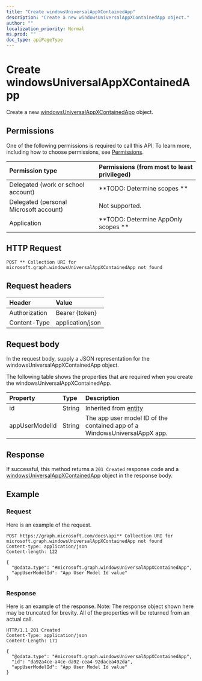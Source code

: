 ```yaml
---
title: "Create windowsUniversalAppXContainedApp"
description: "Create a new windowsUniversalAppXContainedApp object."
author: ""
localization_priority: Normal
ms.prod: ""
doc_type: apiPageType
---
```


# Create windowsUniversalAppXContainedApp

Create a new [windowsUniversalAppXContainedApp](../resources/windowsuniversalappxcontainedapp.md) object.

## Permissions
One of the following permissions is required to call this API. To learn more, including how to choose permissions, see [Permissions](/concepts/permissions-reference.md).

|Permission type|Permissions (from most to least privileged)|
|:---|:---|
|Delegated (work or school account)|**TODO: Determine scopes **|
|Delegated (personal Microsoft account)|Not supported.|
|Application|**TODO: Determine AppOnly scopes **|

## HTTP Request
<!-- {
  "blockType": "ignored"
}
-->
``` http
POST ** Collection URI for microsoft.graph.windowsUniversalAppXContainedApp not found
```

## Request headers
|Header|Value|
|:---|:---|
|Authorization|Bearer {token}|
|Content-Type|application/json|

## Request body
In the request body, supply a JSON representation for the windowsUniversalAppXContainedApp object.

The following table shows the properties that are required when you create the windowsUniversalAppXContainedApp.

|Property|Type|Description|
|:---|:---|:---|
|id|String| Inherited from [entity](../resources/entity.md)|
|appUserModelId|String|The app user model ID of the contained app of a WindowsUniversalAppX app.|



## Response
If successful, this method returns a `201 Created` response code and a [windowsUniversalAppXContainedApp](../resources/windowsuniversalappxcontainedapp.md) object in the response body.

## Example

### Request
Here is an example of the request.
<!-- {
  "blockType": "request",
  "name": "create_windowsuniversalappxcontainedapp_from_"
}
-->
``` http
POST https://graph.microsoft.com/docs\api** Collection URI for microsoft.graph.windowsUniversalAppXContainedApp not found
Content-type: application/json
Content-length: 122

{
  "@odata.type": "#microsoft.graph.windowsUniversalAppXContainedApp",
  "appUserModelId": "App User Model Id value"
}
```

### Response
Here is an example of the response. Note: The response object shown here may be truncated for brevity. All of the properties will be returned from an actual call.
<!-- {
  "blockType": "response",
  "truncated": true,
  "@odata.type": "microsoft.graph.windowsuniversalappxcontainedapp"
}
-->
``` http
HTTP/1.1 201 Created
Content-Type: application/json
Content-Length: 171

{
  "@odata.type": "#microsoft.graph.windowsUniversalAppXContainedApp",
  "id": "da92a4ce-a4ce-da92-cea4-92dacea492da",
  "appUserModelId": "App User Model Id value"
}
```

